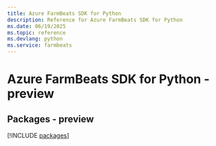 ```yaml
---
title: Azure FarmBeats SDK for Python
description: Reference for Azure FarmBeats SDK for Python
ms.date: 06/19/2025
ms.topic: reference
ms.devlang: python
ms.service: farmbeats
---
```

# Azure FarmBeats SDK for Python - preview
## Packages - preview
[!INCLUDE [packages](farmbeats-index.md)]